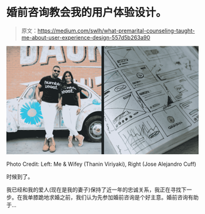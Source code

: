 # 婚前咨询教会我的用户体验设计。

> 原文：<https://medium.com/swlh/what-premarital-counseling-taught-me-about-user-experience-design-557d5b263a90>

![](img/35689562e56e9edb5bdc236de780c678.png)

Photo Credit: Left: Me & Wifey (Thanin Viriyaki), Right (Jose Alejandro Cuff)

时候到了。

我已经和我的爱人(现在是我的妻子)保持了近一年的忠诚关系，我正在寻找下一步。在我单膝跪地求婚之前，我们认为先参加婚前咨询是个好主意。婚前咨询有助于…